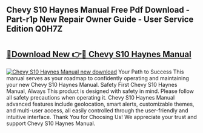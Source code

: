 ## Chevy S10 Haynes Manual Free Pdf Download - Part-r1p New Repair Owner Guide - User Service Edition Q0H7Z

# <h2><a href="http://bc12525.oget.top/?id=Chevy+S10+Haynes+Manual">🔗Download New 👉🔴 Chevy S10 Haynes Manual</a></h2>

[![Chevy S10 Haynes Manual new download](https://i.imgur.com/5g1atiW.png)](http://bc12525.oget.top/?id=Chevy+S10+Haynes+Manual)
Your Path to Success This manual serves as your roadmap to confidently operating and maintaining your new Chevy S10 Haynes Manual. Safety First Chevy S10 Haynes Manual, Always This product is designed with safety in mind. Please follow all safety precautions when operating it. Chevy S10 Haynes Manual advanced features include geolocation, smart alerts, customizable themes, and multi-user access, all easily controlled through the user-friendly and intuitive interface. Thank You for Choosing Us! We appreciate your trust and support Chevy S10 Haynes Manual.
